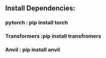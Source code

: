 ## Install Dependencies:
### pytorch : pip install torch
### Transformers :pip install transfromers
### Anvil : pip  install anvil

